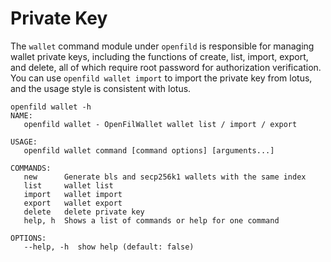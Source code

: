 # Private Key

The `wallet` command module under `openfild` is responsible for managing wallet private keys, including the functions of create, list, import, export, and delete, all of which require root password for authorization verification. You can use `openfild wallet import` to import the private key from lotus, and the usage style is consistent with lotus.

```
openfild wallet -h
NAME:
   openfild wallet - OpenFilWallet wallet list / import / export

USAGE:
   openfild wallet command [command options] [arguments...]

COMMANDS:
   new      Generate bls and secp256k1 wallets with the same index
   list     wallet list
   import   wallet import
   export   wallet export
   delete   delete private key
   help, h  Shows a list of commands or help for one command

OPTIONS:
   --help, -h  show help (default: false)
```
